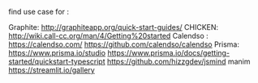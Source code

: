 find use case for :

Graphite: http://graphiteapp.org/quick-start-guides/
CHICKEN: http://wiki.call-cc.org/man/4/Getting%20started
Calendso : https://calendso.com/
https://github.com/calendso/calendso
Prisma: https://www.prisma.io/studio
https://www.prisma.io/docs/getting-started/quickstart-typescript
https://github.com/hizzgdev/jsmind
manim
https://streamlit.io/gallery




